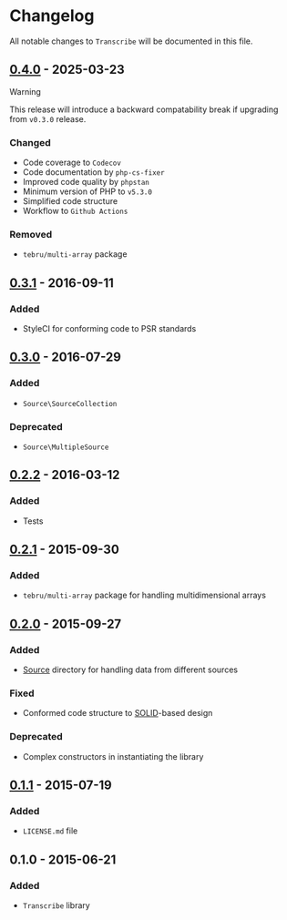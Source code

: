 # Changelog

All notable changes to `Transcribe` will be documented in this file.

## [0.4.0](https://github.com/rougin/transcribe/compare/v0.3.1...v0.4.0) - 2025-03-23

> [!WARNING]
> This release will introduce a backward compatability break if upgrading from `v0.3.0` release.

### Changed
- Code coverage to `Codecov`
- Code documentation by `php-cs-fixer`
- Improved code quality by `phpstan`
- Minimum version of PHP to `v5.3.0`
- Simplified code structure
- Workflow to `Github Actions`

### Removed
- `tebru/multi-array` package

## [0.3.1](https://github.com/rougin/transcribe/compare/v0.3.0...v0.3.1) - 2016-09-11

### Added
- StyleCI for conforming code to PSR standards

## [0.3.0](https://github.com/rougin/transcribe/compare/v0.2.2...v0.3.0) - 2016-07-29

### Added
- `Source\SourceCollection`

### Deprecated
- `Source\MultipleSource`

## [0.2.2](https://github.com/rougin/transcribe/compare/v0.2.1...v0.2.2) - 2016-03-12

### Added
- Tests

## [0.2.1](https://github.com/rougin/transcribe/compare/v0.2.0...v0.2.1) - 2015-09-30

### Added
- `tebru/multi-array` package for handling multidimensional arrays

## [0.2.0](https://github.com/rougin/transcribe/compare/v0.1.1...v0.2.0) - 2015-09-27

### Added
- [Source](https://github.com/rougin/transcribe/tree/master/src/Source) directory for handling data from different sources

### Fixed
- Conformed code structure to [SOLID](https://en.wikipedia.org/wiki/SOLID_(object-oriented_design))-based design

### Deprecated
- Complex constructors in instantiating the library

## [0.1.1](https://github.com/rougin/transcribe/compare/v0.1.0...v0.1.1) - 2015-07-19

### Added
- `LICENSE.md` file

## 0.1.0 - 2015-06-21

### Added
- `Transcribe` library